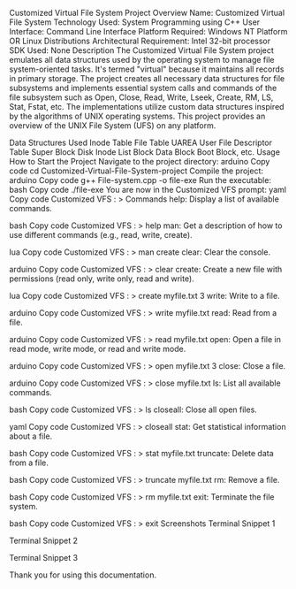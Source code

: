 Customized Virtual File System
Project Overview
Name: Customized Virtual File System
Technology Used: System Programming using C++
User Interface: Command Line Interface
Platform Required: Windows NT Platform OR Linux Distributions
Architectural Requirement: Intel 32-bit processor
SDK Used: None
Description
The Customized Virtual File System project emulates all data structures used by the operating system to manage file system-oriented tasks. It's termed "virtual" because it maintains all records in primary storage. The project creates all necessary data structures for file subsystems and implements essential system calls and commands of the file subsystem such as Open, Close, Read, Write, Lseek, Create, RM, LS, Stat, Fstat, etc. The implementations utilize custom data structures inspired by the algorithms of UNIX operating systems. This project provides an overview of the UNIX File System (UFS) on any platform.

Data Structures Used
Inode Table
File Table
UAREA
User File Descriptor Table
Super Block
Disk Inode List Block
Data Block
Boot Block, etc.
Usage
How to Start the Project
Navigate to the project directory:
arduino
Copy code
cd Customized-Virtual-File-System-project
Compile the project:
arduino
Copy code
g++ File-system.cpp -o file-exe
Run the executable:
bash
Copy code
./file-exe
You are now in the Customized VFS prompt:
yaml
Copy code
Customized VFS : >
Commands
help: Display a list of available commands.

bash
Copy code
Customized VFS : > help
man: Get a description of how to use different commands (e.g., read, write, create).

lua
Copy code
Customized VFS : > man create
clear: Clear the console.

arduino
Copy code
Customized VFS : > clear
create: Create a new file with permissions (read only, write only, read and write).

lua
Copy code
Customized VFS : > create myfile.txt 3
write: Write to a file.

arduino
Copy code
Customized VFS : > write myfile.txt
read: Read from a file.

arduino
Copy code
Customized VFS : > read myfile.txt
open: Open a file in read mode, write mode, or read and write mode.

arduino
Copy code
Customized VFS : > open myfile.txt 3
close: Close a file.

arduino
Copy code
Customized VFS : > close myfile.txt
ls: List all available commands.

bash
Copy code
Customized VFS : > ls
closeall: Close all open files.

yaml
Copy code
Customized VFS : > closeall
stat: Get statistical information about a file.

bash
Copy code
Customized VFS : > stat myfile.txt
truncate: Delete data from a file.

bash
Copy code
Customized VFS : > truncate myfile.txt
rm: Remove a file.

bash
Copy code
Customized VFS : > rm myfile.txt
exit: Terminate the file system.

bash
Copy code
Customized VFS : > exit
Screenshots
Terminal Snippet 1

Terminal Snippet 2

Terminal Snippet 3

Thank you for using this documentation.

